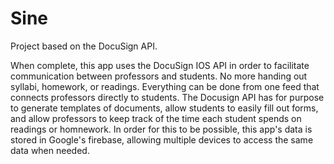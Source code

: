 # Sine

Project based on the DocuSign API.

When complete, this app uses the DocuSign IOS API in order to facilitate communication between professors and students. No more handing out syllabi, homework, or readings. Everything can be done from one feed that connects professors directly to students. The Docusign API has for purpose to generate templates of documents, allow students to easily fill out forms, and allow professors to keep track of the time each student spends on readings or homnework.
In order for this to be possible, this app's data is stored in Google's firebase, allowing multiple devices to access the same data when needed.
